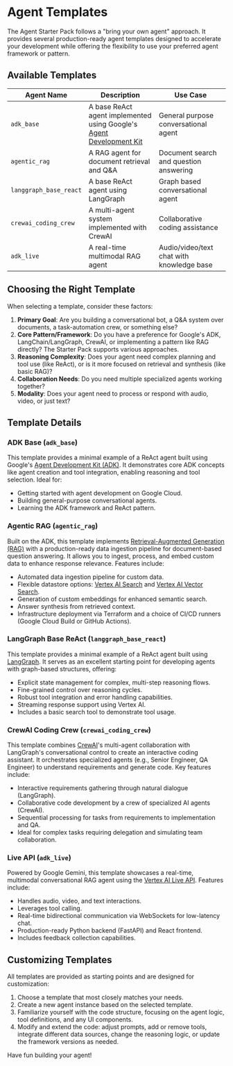 # Agent Templates

The Agent Starter Pack follows a "bring your own agent" approach. It provides several production-ready agent templates designed to accelerate your development while offering the flexibility to use your preferred agent framework or pattern.

## Available Templates


| Agent Name | Description | Use Case |
|------------|-------------|----------|
| `adk_base` | A base ReAct agent implemented using Google's [Agent Development Kit](https://github.com/google/adk-python) | General purpose conversational agent |
| `agentic_rag` | A RAG agent for document retrieval and Q&A | Document search and question answering |
| `langgraph_base_react` | A base ReAct agent using LangGraph | Graph based conversational agent |
| `crewai_coding_crew` | A multi-agent system implemented with CrewAI | Collaborative coding assistance |
| `adk_live` | A real-time multimodal RAG agent | Audio/video/text chat with knowledge base |

## Choosing the Right Template

When selecting a template, consider these factors:

1.  **Primary Goal**: Are you building a conversational bot, a Q&A system over documents, a task-automation crew, or something else?
2.  **Core Pattern/Framework**: Do you have a preference for Google's ADK, LangChain/LangGraph, CrewAI, or implementing a pattern like RAG directly? The Starter Pack supports various approaches.
3.  **Reasoning Complexity**: Does your agent need complex planning and tool use (like ReAct), or is it more focused on retrieval and synthesis (like basic RAG)?
4.  **Collaboration Needs**: Do you need multiple specialized agents working together?
5.  **Modality**: Does your agent need to process or respond with audio, video, or just text?

## Template Details

### ADK Base (`adk_base`)

This template provides a minimal example of a ReAct agent built using Google's [Agent Development Kit (ADK)](https://github.com/google/adk-python). It demonstrates core ADK concepts like agent creation and tool integration, enabling reasoning and tool selection. Ideal for:

*   Getting started with agent development on Google Cloud.
*   Building general-purpose conversational agents.
*   Learning the ADK framework and ReAct pattern.

### Agentic RAG (`agentic_rag`)

Built on the ADK, this template implements [Retrieval-Augmented Generation (RAG)](https://cloud.google.com/use-cases/retrieval-augmented-generation?hl=en) with a production-ready data ingestion pipeline for document-based question answering. It allows you to ingest, process, and embed custom data to enhance response relevance. Features include:

*   Automated data ingestion pipeline for custom data.
*   Flexible datastore options: [Vertex AI Search](https://cloud.google.com/vertex-ai-search-and-conversation) and [Vertex AI Vector Search](https://cloud.google.com/vertex-ai/docs/vector-search/overview).
*   Generation of custom embeddings for enhanced semantic search.
*   Answer synthesis from retrieved context.
*   Infrastructure deployment via Terraform and a choice of CI/CD runners (Google Cloud Build or GitHub Actions).

### LangGraph Base ReAct (`langgraph_base_react`)

This template provides a minimal example of a ReAct agent built using [LangGraph](https://langchain-ai.github.io/langgraph/). It serves as an excellent starting point for developing agents with graph-based structures, offering:

*   Explicit state management for complex, multi-step reasoning flows.
*   Fine-grained control over reasoning cycles.
*   Robust tool integration and error handling capabilities.
*   Streaming response support using Vertex AI.
*   Includes a basic search tool to demonstrate tool usage.

### CrewAI Coding Crew (`crewai_coding_crew`)

This template combines [CrewAI](https://www.crewai.com/)'s multi-agent collaboration with LangGraph's conversational control to create an interactive coding assistant. It orchestrates specialized agents (e.g., Senior Engineer, QA Engineer) to understand requirements and generate code. Key features include:

*   Interactive requirements gathering through natural dialogue (LangGraph).
*   Collaborative code development by a crew of specialized AI agents (CrewAI).
*   Sequential processing for tasks from requirements to implementation and QA.
*   Ideal for complex tasks requiring delegation and simulating team collaboration.

### Live API (`adk_live`)

Powered by Google Gemini, this template showcases a real-time, multimodal conversational RAG agent using the [Vertex AI Live API](https://cloud.google.com/vertex-ai/generative-ai/docs/live-api). Features include:

*   Handles audio, video, and text interactions.
*   Leverages tool calling.
*   Real-time bidirectional communication via WebSockets for low-latency chat.
*   Production-ready Python backend (FastAPI) and React frontend.
*   Includes feedback collection capabilities.

## Customizing Templates

All templates are provided as starting points and are designed for customization:

1.  Choose a template that most closely matches your needs.
2.  Create a new agent instance based on the selected template.
3.  Familiarize yourself with the code structure, focusing on the agent logic, tool definitions, and any UI components.
4.  Modify and extend the code: adjust prompts, add or remove tools, integrate different data sources, change the reasoning logic, or update the framework versions as needed.

Have fun building your agent!